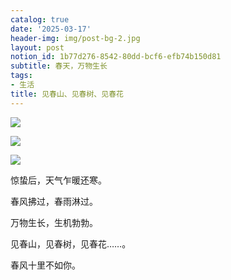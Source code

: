 ```yaml
---
catalog: true
date: '2025-03-17'
header-img: img/post-bg-2.jpg
layout: post
notion_id: 1b77d276-8542-80dd-bcf6-efb74b150d81
subtitle: 春天，万物生长
tags:
- 生活
title: 见春山、见春树、见春花
---
```


![](https://ajiao.eu.org/img/in-post/e4110fc18dd2c0d0beb8b30944552dee.png)


![](https://ajiao.eu.org/img/in-post/82f971b2dc7d3abc3f5bccb85195e1f1.png)


![](https://ajiao.eu.org/img/in-post/31bee72cba515f1478b7cd2a4ef45d76.png)


惊蛰后，天气乍暖还寒。


春风拂过，春雨淋过。


万物生长，生机勃勃。


见春山，见春树，见春花……。


春风十里不如你。